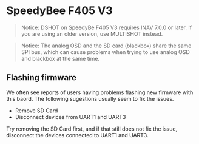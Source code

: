 # SpeedyBee F405 V3

> Notice: DSHOT on SpeedyBe F405 V3 requires INAV 7.0.0 or later. If you are using an older version, use MULTISHOT instead.

> Notice: The analog OSD and the SD card (blackbox) share the same SPI bus, which can cause problems when trying to use analog OSD and blackbox at the same time.

## Flashing firmware

We often see reports of users having problems flashing new firmware with this baord. The following sugestions usually seem to fix the issues.

* Remove SD Card
* Disconnect devices from UART1 and UART3

Try removing the SD Card first, and if that still does not fix the issue, disconnect the devices connected to UART1 and UART3.




